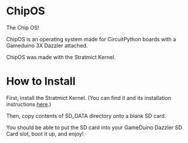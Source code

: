 # ChipOS
 The Chip OS!
 
 ChipOS is an operating system made for CircuitPython boards with a Gameduino 3X Dazzler attached.
 
 ChipOS was made with the Stratmict Kernel.
 
# How to Install
 First, install the Stratmict Kernel. (You can find it and its installation instructions [here](https://github.com/ProjectKalgary/StratmictKernel).)
 
 Then, copy contents of SD_DATA directory onto a blank SD card.
 
 You should be able to put the SD card into your GameDuino Dazzler SD Card slot, boot it up, and enjoy!
